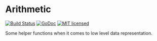 Arithmetic
===
[![Build Status](https://travis-ci.org/longkai/arith.svg?branch=master)](https://travis-ci.org/longkai/arith)
[![GoDoc](https://godoc.org/github.com/longkai/arith?status.svg)](https://godoc.org/github.com/longkai/arith)
[![MIT licensed](https://img.shields.io/badge/license-MIT-blue.svg)](https://opensource.org/licenses/MIT)

Some helper functions when it comes to low level data representation.
